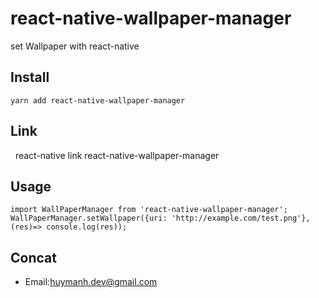 # react-native-wallpaper-manager

set Wallpaper with react-native

## Install

    yarn add react-native-wallpaper-manager
  
## Link

    react-native link react-native-wallpaper-manager
  
## Usage

    import WallPaperManager from 'react-native-wallpaper-manager';
    WallPaperManager.setWallpaper({uri: 'http://example.com/test.png'}, (res)=> console.log(res));
  
## Concat

- Email:[huymanh.dev@gmail.com](mailto:huymanh.dev@gmail.com)
  
